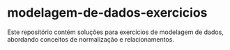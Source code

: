 # modelagem-de-dados-exercicios
Este repositório contém soluções para exercícios de modelagem de dados, abordando conceitos de normalização e relacionamentos.
